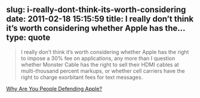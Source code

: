 slug: i-really-dont-think-its-worth-considering
date: 2011-02-18 15:15:59
title: I really don’t think it’s worth considering whether Apple has the...
type: quote
---

> I really don’t think it’s worth considering whether Apple has the right to impose a 30% fee on applications, any more than I question whether Monster Cable has the right to sell their HDMI cables at multi-thousand percent markups, or whether cell carriers have the right to charge exorbitant fees for text messages.

[Why Are You People Defending Apple?](http://techcrunch.com/2011/02/16/why-are-you-people-defending-apple/)
